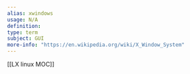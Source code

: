 ```yaml
---
alias: xwindows
usage: N/A 
definition: 
type: term 
subject: GUI
more-info: "https://en.wikipedia.org/wiki/X_Window_System"
---
```

[[LX linux MOC]]